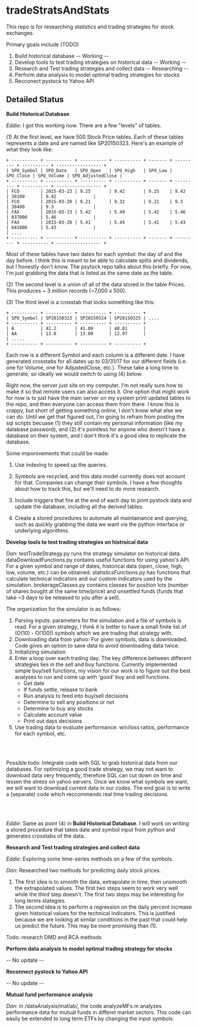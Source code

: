 # tradeStratsAndStats

This repo is for researching statistics and trading strategies for stock exchanges. 

Primary goals include (TODO)
1) Build historical database -- Working --
2) Develop tools to test trading strategies on historical data -- Working --
3) Research and Test trading strategies and collect data -- Researching --
4) Perform data analysis to model optimal trading strategies for stocks
5) Recconect pystock to Yahoo API


## Detailed Status

**Build Historical Database**

*Eddie*: I got this working now. There are a few "levels" of tables.

(1) At the first level, we have 500 Stock Price tables. Each of these tables represents a date and are named like SP20150323. Here's an example of what they look like:

    + ---------- + ---------- + ---------- + ---------- + ------- + --------- + ---------- + ----------------- +
    | SPO_Symbol | SPO_Date   | SPO_Open   | SPO_High   | SPO_Low | SPO_Close | SPO_Volume | SPO_AdjustedClose |
    + ---------- + ---------- + ---------- + ---------- + ------- + --------- + ---------- + ----------------- +
    | FCO        | 2015-03-23 | 9.25       | 9.42       | 9.25    | 9.42      | 38100      | 9.42              |
    | FCO        | 2015-03-20 | 9.21       | 9.32       | 9.21    | 9.3       | 38400      | 9.3               |
    | FAX        | 2015-03-23 | 5.42       | 5.49       | 5.42    | 5.46      | 837000     | 5.46              |
    | FAX        | 2015-03-20 | 5.41       | 5.45       | 5.41    | 5.43      | 641800     | 5.43              |
    | ....
    + ---------- + ---------- + ---------- + ---------- + ------- + --------- + ---------- + ----------------- +
    
Most of these tables have two dates for each symbol: the day of and the day before. I think this is meant to be able to calculate splits and dividends, but I honestly don't know. The psytock repo talks about this briefly. For now, I'm just grabbing the data that is listed as the same date as the table.
 
(2) The second level is a union of all of the data stored in the table Prices. This produces ~ 3 million records (~7,000 x 500).

(3) The third level is a crosstab that looks something like this:

    + ---------- + ---------- + ---------- + ---------- + 
    | SPO_Symbol | SP20150323 | SP20150324 | SP20150325 | ....
    + ---------- + ---------- + ---------- + ---------- + 
    | A          | 42.2       | 41.09      | 40.81      |
    | AA         | 13.0       | 13.09      | 12.97      |
    | .....
    + ---------- + ---------- + ---------- + ---------- + 
    
Each row is a different Symbol and each column is a different date. I have generated crosstabs for all dates up to 03/31/17 for our different fields (i.e. one for Volume, one for AdjustedClose, etc.). These take a long time to generate, so ideally we would switch to using (4) below.

Right now, the server just sits on my computer. I'm not really sure how to make it so that remote users can also access it. One option that might work for now is to just have the main server on my system print updated tables to the repo, and then everyone can access them from there. I know this is crappy, but short of getting something online, I don't know what else we can do. Until we get that figured out, I'm going to refrain from posting the sql scripts becuase (1) they still contain my personal information (like my database password), and (2) it's pointless for anyone who doesn't have a database on their system, and I don't think it's a good idea to replicate the database.




Some imporovements that could be made:

1) Use indexing to speed up the queries.

2) Symbols are recycled, and this data model currently does not account for that. Companies can change their symbols. I have a few thoughts about how to track this, but we'll need to do more research.

3) Include triggers that fire at the end of each day to print pystock data and update the database, including all the derived tables.

4) Create a stored procedures to automate all maintainance and querying, such as quickly grabbing the data we want via the python interface or underlying algorithms.





**Develop tools to test trading strategies on histroical data**

*Dan*: 
testTradeStrategy.py runs the strategy simulator on historical data. 
dataDownloadFunctions.py contains useful functions for using yahoo's API. For a given symbol and range of dates, historical data (open, close, high, low, volume, etc.) can be obtained.
statisticsFunctions.py has functions that calculate technical indicators and our custom indicators used by the simulation.
brokerageClasses.py contains classes for position lots (number of shares bought at the same time/price) and unsettled funds (funds that take ~3 days to be released to you after a sell).

The organization for the simulator is as follows:
1) Parsing inputs: parameters for the simulation and a file of symbols is read. For a given strategy, I think it is better to have a small finite list of (O(10) - O(100)) symbols which we are trading that strategy with.
2) Downloading data from yahoo: For given symbols, data is downloaded. Code gives an option to save data to avoid downloading data twice.
3) Initializing simulation 
4) Enter a loop over each trading day. The key difference between different strategies lies in the sell and buy functions. Currently implemented simple buy/sell functions, my vision for our work is to figure out the best analyses to run and come up with 'good' buy and sell functions.
     - Get date
     - If funds settle, release to bank
     - Run analysis to feed into buy/sell decisions
     - Determine to sell any positions or not
     - Determine to buy any stocks
     - Calculate account value
     - Print out days decisions
5) Use trading data to evaluate performance. win/loss ratios, performance for each symbol, etc.

<br /><br />

Possible todo: Integrate code with SQL to grab historical data from our databases. For optimizing a good trade strategy, we may not want to download data very frequently, therefore SQL can cut down on time and lessen the stress on yahoo servers. Once we know what symbols we want, we will want to download current data in our codes. The end goal is to write a (separate) code which reccommends real time trading decisions.

<br /><br />

*Eddie*: Same as point (4) in **Build Historical Database**. I will work on writing a stored procedure that takes date and symbol input from python and generates crosstabs of the data.

**Research and Test trading strategies and collect data**

*Eddie*: Exploring some time-series methods on a few of the symbols.

*Dan*: Researched two methods for predicting daily stock prices.

1) The first idea is to smooth the data, extrapolate in time, then unsmooth the extrapolated values. The first two steps seem to work very well while the third step doesn't. The first two steps may be interesting for long terms stategies.
2) The second idea is to perform a regression on the daily percent increase given historical values for the technical indicators. This is justified because we are looking at similar conditions in the past that could help us predict the future. This may be more promising than (1).

Todo: research DMD and RCA methods

**Perform data analysis to model optimal trading strategy for stocks**

-- No update --


**Reconnect pystock to Yahoo API**

-- No update --

**Mutual fund performance analysis**

*Dan*: in /dataAnalysis/matlab/, the code analyzeMFs.m analyzes performance data for mutual funds in differet market sectors. This code can easily be extended to long term ETFs by changing the input symbols.
